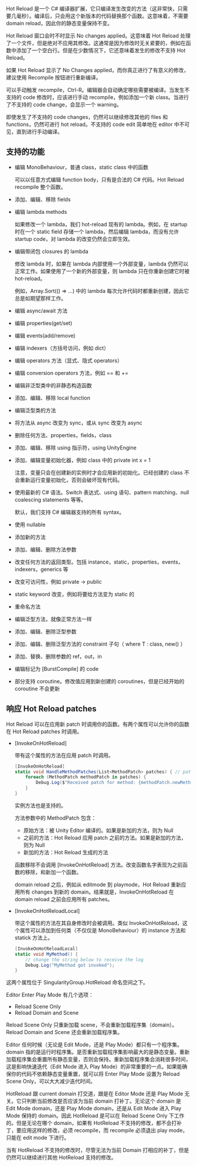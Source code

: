 Hot Reload 是一个 C# 编译器扩展，它只编译发生改变的方法（这非常快，只需要几毫秒）。编译后，只会用这个新版本的代码替换那个函数。这意味着，不需要 domain reload，因此你的静态变量保持不变。

Hot Reload 窗口会时不时显示 No changes applied。这意味着 Hot Reload 处理了一个文件，但是绝对不应用其修改。这通常是因为修改时无关紧要的，例如在函数中添加了一个空白行。但是在少数情况下，它还意味着发生的修改不支持 Hot Reload。

如果 Hot Reload 显示了 No Changes applied，而你真正进行了有意义的修改，建议使用 Recompile 按钮进行重新编译。

可以手动触发 recompile，Ctrl-R。编辑器会自动确定哪些需要被编译。当发生不支持的 code 修改时，应该进行手动 recompile，例如添加一个新 class。当进行了不支持的 code change，会显示一个 warning。

即使发生了不支持的 code changes，仍然可以继续修改其他的 files 和 functions，仍然可进行 hot reload。不支持的 code edit 简单地在 editor 中不可见，直到进行手动编译。

## 支持的功能

- 编辑 MonoBehaviour，普通 class，static class 中的函数

  可以以任意方式编辑 function body，只有是合法的 C# 代码。Hot Reload recompile 整个函数。

- 添加、编辑、移除 fields

- 编辑 lambda methods

  如果修改一个 lambda，我们 hot-reload 现有的 lambda。例如，在 startup 时在一个 static field 存储一个 lambda，然后编辑 lambda，而没有允许 startup code，对 lambda 的改变仍然会立即生效。

- 编辑带闭包 closures 的 lambda

  修改 lambda 时，如果在 lambda 内部使用一个外部变量，lambda 仍然可以正常工作。如果使用了一个新的外部变量，则 lambda 只在你重新创建它时被 hot-reload。

  例如，Array.Sort(() => ...) 中的 lambda 每次允许代码时都重新创建，因此它总是如期望那样工作。

- 编辑 async/await 方法

- 编辑 properties(get/set)

- 编辑 events(add/remove)

- 编辑 indexers（方括号访问，例如 dict）

- 编辑 operators 方法（显式、隐式 operators）

- 编辑 conversion operators 方法，例如 == 和 +=

- 编辑非泛型类中的非静态构造函数

- 添加、编辑、移除 local function

- 编辑泛型类的方法

- 将方法从 async 改变为 sync，或从 sync 改变为 async

- 删除任何方法、properties，fields，class

- 添加、编辑、移除 using 指示符，using UnityEngine

- 添加、编辑变量初始化器，例如 class 中的 private int x = 1

  注意，变量只会在创建新的实例时才会应用新的初始化。已经创建的 class 不会重新运行变量初始化，否则会破坏现有代码。

- 使用最新的 C# 语法。Switch 表达式、using 语句、pattern matching、null coalescing statements 等等。

  默认，我们支持 C# 编辑器支持的所有 syntax。

- 使用 nullable

- 添加新的方法

- 添加、编辑、删除方法参数

- 改变任何方法的返回类型。包括 instance，static，properties，events，indexers，generics 等

- 改变可访问性，例如 private -> public

- static keyword 改变，例如将要给方法变为 static 的

- 重命名方法

- 编辑泛型方法，就像正常方法一样

- 添加、编辑、删除泛型参数

- 添加、编辑、删除泛型方法的 constraint 子句（ where T : class, new() ）

- 添加、替换、删除参数的 ref，out，in

- 编辑标记为 [BurstCompile] 的 code

- 部分支持 coroutine。修改值应用到新创建的 coroutines，但是已经开始的 coroutine 不会更新

## 响应 Hot Reload patches

Hot Reload 可以在应用新 patch 时调用你的函数。有两个属性可以允许你的函数在 Hot Reload patches 时调用。

- [InvokeOnHotReload]

  带有这个属性的方法在应用 patch 时调用。

  ```C#
  [InvokeOnHotReload]
  static void HandleMethodPatches(List<MethodPatch> patches) { // patches parameter is optional
      foreach (MethodPatch methodPatch in patches) {
          Debug.Log($"Received patch for method: {methodPatch.newMethod.Name}");
      }
  }
  ```

  实例方法也是支持的。

  方法参数中的 MethodPatch 包含：

  - 原始方法：被 Unity Editor 编译的。如果是新加的方法，则为 Null
  - 之前的方法：Hot Reload 应用 patch 之前的方法。如果是新加的方法，则为 Null
  - 新加的方法：Hot Reload 生成的方法

  函数移除不会调用 [InvokeOnHotReload] 方法。改变函数名字表现为之前函数的移除，和新加一个函数。

  domain reload 之后，例如从 editmode 到 playmode，Hot Reload 重新应用所有 changes 到新的 domain。结果就是，InvokeOnHotReload 在 domain reload 之前会应用所有 patches。

- [InvokeOnHotReloadLocal]

  带这个属性的方法在其自身修改时会被调用。类似 InvokeOnHotReload，这个属性可以添加到任何类（不仅仅是 MonoBehaviour）的 instance 方法和 statick 方法上。

  ```C#
  [InvokeOnHotReloadLocal]
  static void MyMethod() {
      // change the string below to receive the log
      Debug.Log("MyMethod got invoked");
  }
  ```

这两个属性位于 SingularityGroup.HotReload 命名空间之下。

Editor Enter Play Mode 有几个选项：

- Reload Scene Only
- Reload Domain and Scene

Reload Scene Only 只重新加载 scene，不会重新加载程序集（domain）。Reload Domain and Scene 还会重新加载程序集。

Editor 任何时候（无论是 Edit Mode，还是 Play Mode）都只有一个程序集。domain 指的是运行时程序集。是否重新加载程序集影响最大的是静态变量。重新加载程序集会重置所有静态变量，否则会保持。重新加载程序集会消耗很多时间，这是影响快速迭代（Edit Mode 进入 Play Mode）的非常重要的一点。如果能确保你的代码不依赖静态变量重置，就可以将 Enter Play Mode 设置为 Reload Scene Only，可以大大减少迭代时间。

HotReload 跟 current domain 打交道，跟是在 Editor Mode 还是 Play Mode 无关。它只判断当前修改是否应该为当前 domain 打补丁。无论这个 domain 是 Edit Mode domain，还是 Play Mode domain，还是从 Edit Mode 进入 Play Mode 保持的 domain。因此 HotReload 是可以在 Reload Scene Only 下工作的。但是无论在哪个 domain，如果有 HotReload 不支持的修改，都不会打补丁，要应用这样的修改，必须 recompile，而 recompile 必须退出 play mode，只能在 edit mode 下进行。

当有 HotReload 不支持的修改时，尽管无法为当前 Domain 打相应的补丁，但是仍然可以继续进行其他 HotReload 支持的修改。

